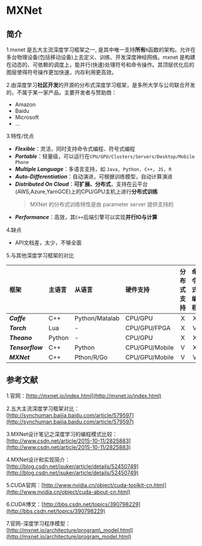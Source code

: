 # MXNet

## 简介

1.mxnet 是五大主流深度学习框架之一, 是其中唯一支持**所有**`R`函数的架构。允许在多台物理设备\(包括移动设备\)上去定义、训练、开发深度神经网络。mxnet 是构建在动态的、可依赖的调度上，能并行\(快速\)处理符号和命令操作。其顶层优化后的图层使得符号操作更加快速，内存利用更高效。

2.由深度学习**社区开发**的开源的分布式深度学习框架，是多所大学与公司联合开发的，不属于某一家产品。主要开发者与赞助商：

* Amazon
* Baidu
* Microsoft
* ...

3.特性/优点

* _**Flexible**_：灵活，同时支持命令式编程、符号式编程
* _**Portable**_：轻量级，可以运行在`CPU/GPU/Clusters/Servers/Desktop/Mobile Phone`
* _**Multiple Language**_：多语言支持，如 `Java, Python, C++, JS, R`
* _**Auto-Differentiation**_：自动演进，可根据训练模型，自动计算演进
* _**Distributed On Cloud**_：**可扩展、分布式**，支持在云平台\(AWS,Azure,YarnGCE\)上的CPU/GPU主机上进行**分布式训练**
  > MXNet 的分布式训练特性是由 parameter server 提供支持的
* _**Performance**_：高效，其`C++`后端引擎可以实现**并行IO与计算**

4.缺点

* API文档差，太少，不够全面

5.与其他深度学习框架的对比

| **框架** | **主语言** | **从语言** | **硬件支持** | **分布式支持** | **命令式编程** | **符号式编程** |
| :--- | :--- | :--- | :--- | :---: | :---: | :---: |
| _**Caffe**_ | C++ | Python/Matalab | CPU/GPU | X | X | V |
| _**Torch**_ | Lua | - | CPU/GPU/FPGA | X | V | X |
| _**Theano**_ | Python | - | CPU/GPU | X | X | V |
| _**Tensorflow**_ | C++ | Python | CPU/GPU/Mobile | V | X | V |
| _**MXNet**_ | C++ | Pthon/R/Go | CPU/GPU/Mobile | V | V | V |

## 参考文献

1.官网：[http://mxnet.io/index.html](http://mxnet.io/index.html)

2.五大主流深度学习框架对比：[http://synchuman.baijia.baidu.com/article/579597](http://synchuman.baijia.baidu.com/article/579597)

3.MXNet设计笔记之深度学习的编程模式比较：[http://www.csdn.net/article/2015-10-11/2825883](http://www.csdn.net/article/2015-10-11/2825883)

4.MXNet设计和实现简介：[http://blog.csdn.net/isuker/article/details/52450749](http://blog.csdn.net/isuker/article/details/52450749)

5.CUDA官网：[http://www.nvidia.cn/object/cuda-toolkit-cn.html](http://www.nvidia.cn/object/cuda-about-cn.html)

6.CUDA博文：[http://bbs.csdn.net/topics/390798229](http://bbs.csdn.net/topics/390798229)

7.官网-深度学习程序模型：[http://mxnet.io/architecture/program\_model.html](http://mxnet.io/architecture/program_model.html)
